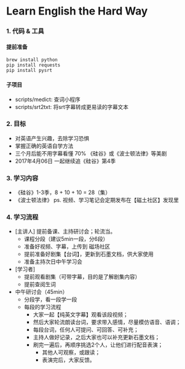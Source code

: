 # Learn English the Hard Way

### 1. 代码 & 工具

#### 提前准备

	brew install python
	pip install requests
	pip install pysrt

#### 子项目
- scripts/medict: 查词小程序
- scripts/srt2txt: 将srt字幕转成更易读的字幕文本

### 2. 目标

- 对英语产生兴趣，去除学习恐惧
- 掌握正确的英语自学方法
- 三个月后能不用字幕看懂 70% 《硅谷》或《波士顿法律》等美剧
- 2017年4月06日 一起继续追《硅谷》第4季

### 3. 学习内容

- 《硅谷》1-3季，8 + 10 + 10 = 28（集）
- 《波士顿法律》
ps. 视频、学习笔记会定期发布在【磁土社区】发现里

### 4. 学习流程

- [主讲人] 提前备课、主持研讨会；轮流当。
	- 课程分段（建议5min一段，分6段）
	- 准备好视频、字幕，上传到 磁场社区
	- 提前准备好剧集【台词】，更新到石墨文档，供大家使用
	- 准备主持次日中午学习会
- [学习者]
	- 提前观看剧集（可带字幕，目的是了解剧集内容）
	- 提前查阅生词
- 中午研讨会（45min）
	- 分段学，看一段学一段
	- 每段的学习流程
		- 大家一起【纯英文字幕】观看该段视频；
		- 然后大家轮流朗读台词，要求带入感情，尽量模仿语音、语调；
		- 每段台词，任何人可提问、可回答、可补充；
		- 主持人做好记录，之后大家也可以补充更新石墨文档；
		- 刷完一遍后，再顺序挑选2个人，让他们进行配音表演；
			- 其他人可观察，或跟读；
			- 表演完后，大家反馈。
